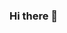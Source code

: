 ### Hi there 👋

<!--
**vegaswalter/vegaswalter** is a ✨ _special_ ✨ repository because its `README.md` (this file) appears on your GitHub profile.

###Javascript
###Node.js
###Json
